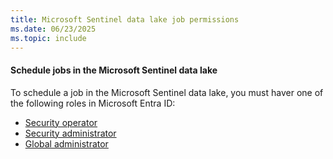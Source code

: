 ```yaml
---
title: Microsoft Sentinel data lake job permissions
ms.date: 06/23/2025
ms.topic: include
---
```



#### Schedule jobs in the Microsoft Sentinel data lake

To schedule a job in the Microsoft Sentinel data lake, you must haver one of the following roles in Microsoft Entra ID: 
+ [Security operator](/entra/identity/role-based-access-control/permissions-reference#security-operator)
+ [Security administrator](/entra/identity/role-based-access-control/permissions-reference#security-administrator)
+ [Global administrator](/entra/identity/role-based-access-control/permissions-reference#global-administrator)

